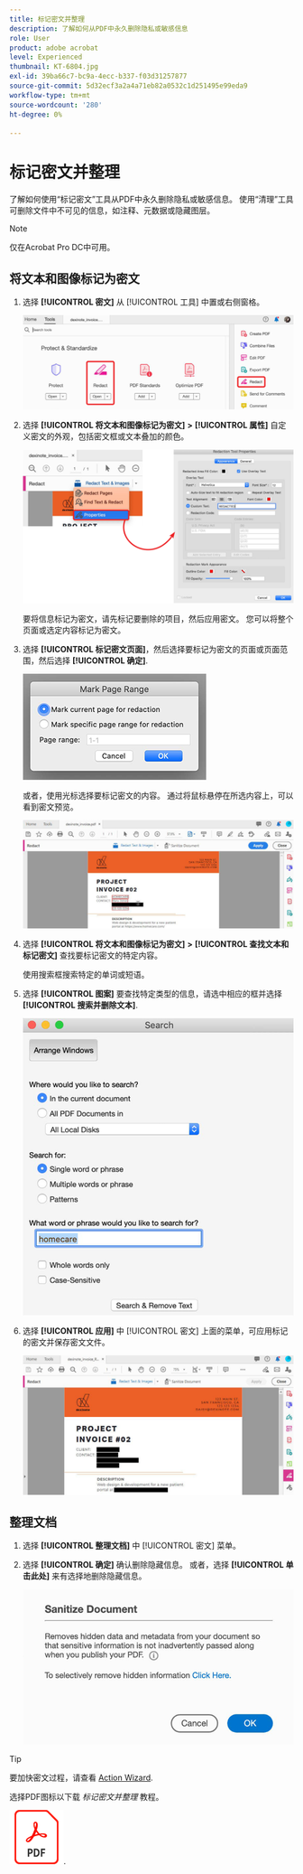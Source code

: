 ```yaml
---
title: 标记密文并整理
description: 了解如何从PDF中永久删除隐私或敏感信息
role: User
product: adobe acrobat
level: Experienced
thumbnail: KT-6804.jpg
exl-id: 39ba66c7-bc9a-4ecc-b337-f03d31257877
source-git-commit: 5d32ecf3a2a4a71eb82a0532c1d251495e99eda9
workflow-type: tm+mt
source-wordcount: '280'
ht-degree: 0%

---
```


# 标记密文并整理

了解如何使用“标记密文”工具从PDF中永久删除隐私或敏感信息。 使用“清理”工具可删除文件中不可见的信息，如注释、元数据或隐藏图层。

>[!NOTE]
>
>仅在Acrobat Pro DC中可用。

## 将文本和图像标记为密文

1. 选择 **[!UICONTROL 密文]** 从 [!UICONTROL 工具] 中置或右侧窗格。

   ![标记密文步骤1](../assets/Redact_1.png)

1. 选择 **[!UICONTROL 将文本和图像标记为密文]** **>** **[!UICONTROL 属性]** 自定义密文的外观，包括密文框或文本叠加的颜色。

   ![标记密文步骤2](../assets/Redact_2.png)

   要将信息标记为密文，请先标记要删除的项目，然后应用密文。 您可以将整个页面或选定内容标记为密文。

1. 选择 **[!UICONTROL 标记密文页面]**，然后选择要标记为密文的页面或页面范围，然后选择 **[!UICONTROL 确定]**.

   ![标记密文步骤4](../assets/Redact_3.png)

   或者，使用光标选择要标记密文的内容。 通过将鼠标悬停在所选内容上，可以看到密文预览。

   ![标记密文步骤5a](../assets/Redact_4.png)

1. 选择 **[!UICONTROL 将文本和图像标记为密文]** **>** **[!UICONTROL 查找文本和标记密文]** 查找要标记密文的特定内容。

   使用搜索框搜索特定的单词或短语。

1. 选择 **[!UICONTROL 图案]** 要查找特定类型的信息，请选中相应的框并选择 **[!UICONTROL 搜索并删除文本]**.

   ![标记密文步骤5b](../assets/Redact_5.png)

1. 选择 **[!UICONTROL 应用]** 中 [!UICONTROL 密文] 上面的菜单，可应用标记的密文并保存密文文件。

   ![标记密文步骤6](../assets/Redact_6.png)

## 整理文档

1. 选择 **[!UICONTROL 整理文档]** 中 [!UICONTROL 密文] 菜单。

1. 选择 **[!UICONTROL 确定]** 确认删除隐藏信息。 或者，选择 **[!UICONTROL 单击此处]** 来有选择地删除隐藏信息。

   ![清理步骤2](../assets/Redact_7.png)

>[!TIP]
>
>要加快密文过程，请查看 [Action Wizard](../advanced-tasks/action.md).

选择PDF图标以下载 *标记密文并整理* 教程。

[![下载密文并清理教程](../assets/acrobat_PDF_96.png)](../assets/AcrobatDCRedact.pdf).
